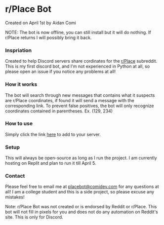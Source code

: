 # r/Place Bot
Created on April 1st by Aidan Comi

NOTE: The bot is now offline, you can still install but it will do nothing. If r/Place returns I will possibly bring it back.

### Inspriation
Created to help Discord servers share cordinates for the [r/Place](https://reddit.com/r/place) subreddit. This is my first discord bot, and I'm not experienced in Python at all, so please open an issue if you notice any problems at all!

### How it works
The bot will search through new messages that contains what it suspects are r/Place coordinates, if found it will send a message with the corresponding link. To prevent false positives, the bot will only recognize coordinates contained in parentheses. Ex. (129, 234)

### How to use
Simply click the link [here](https://discord.com/api/oauth2/authorize?client_id=959523533493518356&scope=bot&permissions=3072) to add to your server.

### Setup
This will always be open-source as long as I run the project. I am currently hosting on Replit and plan to run it till April 5.

### Contact
Please feel free to email me at [placebot@comidev.com](mailto:placebot@comidev.com) for any questions at all! I am a college student and this is a side project, so please excuse any mistakes!

Note: r/Place Bot was not created or is endorsed by Reddit or r/Place. This bot will not fill in pixels for you and does not do any automation on Reddit's site. This is only for Discord.
